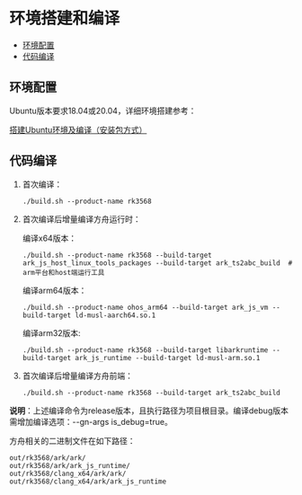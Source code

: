 # 环境搭建和编译<a name="ZH-CN_TOPIC_0000001174215863"></a>

-   [环境配置](#section922419503415)
-   [代码编译](#section1166711064317)

## 环境配置<a name="section922419503415"></a>

Ubuntu版本要求18.04或20.04，详细环境搭建参考：

[搭建Ubuntu环境及编译（安装包方式）](https://gitee.com/openharmony/docs/blob/master/zh-cn/device-dev/quick-start/quickstart-standard-package-environment.md)

## 代码编译<a name="section1166711064317"></a>

1.  首次编译：

    ```
    ./build.sh --product-name rk3568
    ```

2.  首次编译后增量编译方舟运行时：

    编译x64版本：
	```
    ./build.sh --product-name rk3568 --build-target ark_js_host_linux_tools_packages --build-target ark_ts2abc_build  # arm平台和host端运行工具
    ```

	编译arm64版本：
	```
	./build.sh --product-name ohos_arm64 --build-target ark_js_vm --build-target ld-musl-aarch64.so.1
	```

	编译arm32版本:
	```
	./build.sh --product-name rk3568 --build-target libarkruntime --build-target ark_js_runtime --build-target ld-musl-arm.so.1
	```

3.  首次编译后增量编译方舟前端：

    ```
    ./build.sh --product-name rk3568 --build-target ark_ts2abc_build
    ```

**说明**：上述编译命令为release版本，且执行路径为项目根目录。编译debug版本需增加编译选项：--gn-args is_debug=true。

方舟相关的二进制文件在如下路径：

```
out/rk3568/ark/ark/
out/rk3568/ark/ark_js_runtime/
out/rk3568/clang_x64/ark/ark/
out/rk3568/clang_x64/ark/ark_js_runtime
```

